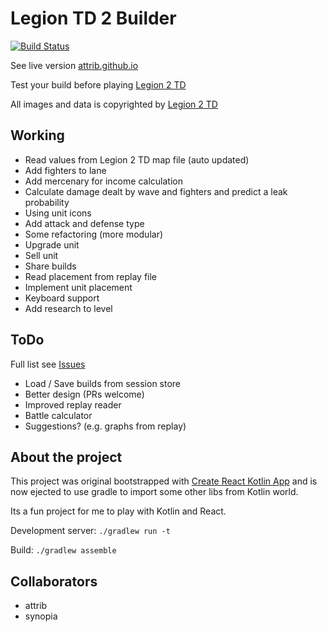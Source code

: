 # Legion TD 2 Builder

[![Build Status](https://travis-ci.org/attrib/legion2-builder.svg?branch=fromTools)](https://travis-ci.org/attrib/legion2-builder)

See live version [attrib.github.io](https://attrib.github.io)

Test your build before playing [Legion 2 TD](https://legiontd2.com)

All images and data is copyrighted by [Legion 2 TD](https://legiontd2.com)

## Working

* Read values from Legion 2 TD map file (auto updated)
* Add fighters to lane
* Add mercenary for income calculation
* Calculate damage dealt by wave and fighters and predict a leak probability
* Using unit icons 
* Add attack and defense type
* Some refactoring (more modular)
* Upgrade unit
* Sell unit
* Share builds
* Read placement from replay file
* Implement unit placement
* Keyboard support
* Add research to level

## ToDo

Full list see [Issues](https://github.com/attrib/legion2-builder/issues)

* Load / Save builds from session store
* Better design (PRs welcome)
* Improved replay reader
* Battle calculator
* Suggestions? (e.g. graphs from replay)

## About the project

This project was original bootstrapped with [Create React Kotlin App](https://github.com/JetBrains/create-react-kotlin-app) and is now ejected to use gradle to import some other libs from Kotlin world.

Its a fun project for me to play with Kotlin and React.

Development server: `./gradlew run -t`

Build: `./gradlew assemble`

## Collaborators

* attrib
* synopia
